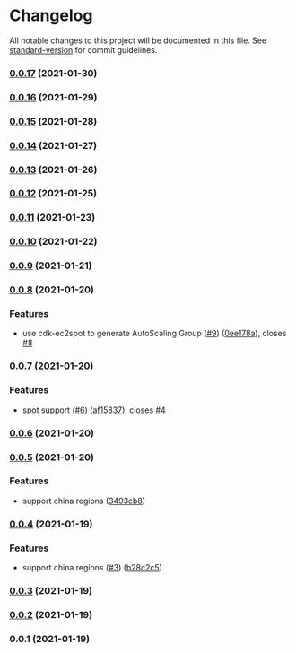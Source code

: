 # Changelog

All notable changes to this project will be documented in this file. See [standard-version](https://github.com/conventional-changelog/standard-version) for commit guidelines.

### [0.0.17](https://github.com/pahud/cdk-eksdistro/compare/v0.0.16...v0.0.17) (2021-01-30)

### [0.0.16](https://github.com/pahud/cdk-eksdistro/compare/v0.0.15...v0.0.16) (2021-01-29)

### [0.0.15](https://github.com/pahud/cdk-eksdistro/compare/v0.0.14...v0.0.15) (2021-01-28)

### [0.0.14](https://github.com/pahud/cdk-eksdistro/compare/v0.0.13...v0.0.14) (2021-01-27)

### [0.0.13](https://github.com/pahud/cdk-eksdistro/compare/v0.0.12...v0.0.13) (2021-01-26)

### [0.0.12](https://github.com/pahud/cdk-eksdistro/compare/v0.0.11...v0.0.12) (2021-01-25)

### [0.0.11](https://github.com/pahud/cdk-eksdistro/compare/v0.0.10...v0.0.11) (2021-01-23)

### [0.0.10](https://github.com/pahud/cdk-eksdistro/compare/v0.0.9...v0.0.10) (2021-01-22)

### [0.0.9](https://github.com/pahud/cdk-eksdistro/compare/v0.0.8...v0.0.9) (2021-01-21)

### [0.0.8](https://github.com/pahud/cdk-eksdistro/compare/v0.0.7...v0.0.8) (2021-01-20)


### Features

* use cdk-ec2spot to generate AutoScaling Group ([#9](https://github.com/pahud/cdk-eksdistro/issues/9)) ([0ee178a](https://github.com/pahud/cdk-eksdistro/commit/0ee178afd45af75e3a1f71ed4aaf2677429bbdbc)), closes [#8](https://github.com/pahud/cdk-eksdistro/issues/8)

### [0.0.7](https://github.com/pahud/cdk-eksdistro/compare/v0.0.6...v0.0.7) (2021-01-20)


### Features

* spot support ([#6](https://github.com/pahud/cdk-eksdistro/issues/6)) ([af15837](https://github.com/pahud/cdk-eksdistro/commit/af158371a41f12580eefd2d115642928ed39bf3d)), closes [#4](https://github.com/pahud/cdk-eksdistro/issues/4)

### [0.0.6](https://github.com/pahud/cdk-eksdistro/compare/v0.0.5...v0.0.6) (2021-01-20)

### [0.0.5](https://github.com/pahud/cdk-eksdistro/compare/v0.0.4...v0.0.5) (2021-01-20)


### Features

* support china regions ([3493cb8](https://github.com/pahud/cdk-eksdistro/commit/3493cb8795133d6ecfc4ef6a4bb2a37c559518de))

### [0.0.4](https://github.com/pahud/cdk-eksdistro/compare/v0.0.3...v0.0.4) (2021-01-19)


### Features

* support china regions ([#3](https://github.com/pahud/cdk-eksdistro/issues/3)) ([b28c2c5](https://github.com/pahud/cdk-eksdistro/commit/b28c2c5ef068afe4f3131800619f0d50e2745592))

### [0.0.3](https://github.com/pahud/cdk-eksdistro/compare/v0.0.2...v0.0.3) (2021-01-19)

### [0.0.2](https://github.com/pahud/cdk-eksdistro/compare/v0.0.1...v0.0.2) (2021-01-19)

### 0.0.1 (2021-01-19)
